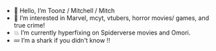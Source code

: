 - 🔌 Hello, I’m Toonz / Mitchell / Mitch
- 🍊 I’m interested in Marvel, mcyt, vtubers, horror movies/ games, and true crime!
- 💥 I’m currently hyperfixing on Spiderverse movies and Omori.
- 💤 I’m a shark if you didn't know !!
  

<!---
OrangeisMitchie/OrangeisMitchie is a ✨ special ✨ repository because its `README.md` (this file) appears on your GitHub profile.
You can click the Preview link to take a look at your changes.
--->
